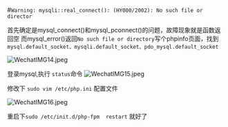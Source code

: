 #`Warning: mysqli::real_connect(): (HY000/2002): No such file or director`

首先确定是mysql_connect()和mysql_pconnect()的问题，故障现象就是函数返回空
而mysql_error()返回`No such file or directory`写个phpinfo页面，找到`mysql.default_socket、mysqli.default_socket、pdo_mysql.default_socket`


![WechatIMG14.jpeg](http://upload-images.jianshu.io/upload_images/196765-b5aca5778ca8a00f.jpeg?imageMogr2/auto-orient/strip%7CimageView2/2/w/1240)

登录mysql,执行 `status`命令
![WechatIMG15.jpeg](http://upload-images.jianshu.io/upload_images/196765-3d7cd206adb8fdaf.jpeg?imageMogr2/auto-orient/strip%7CimageView2/2/w/1240)

修改下 `sudo vim /etc/php.ini` 配置文件


![WechatIMG16.jpeg](http://upload-images.jianshu.io/upload_images/196765-9d32fa26d42fbbd8.jpeg?imageMogr2/auto-orient/strip%7CimageView2/2/w/1240)

重启下`sudo /etc/init.d/php-fpm  restart` 就好了
